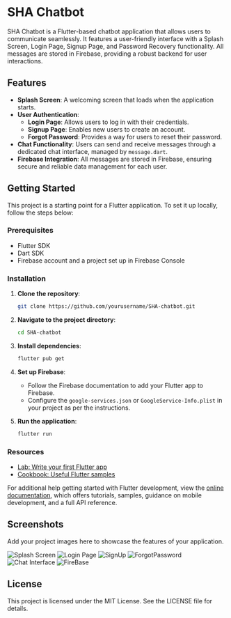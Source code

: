 # SHA Chatbot

SHA Chatbot is a Flutter-based chatbot application that allows users to communicate seamlessly. It features a user-friendly interface with a Splash Screen, Login Page, Signup Page, and Password Recovery functionality. All messages are stored in Firebase, providing a robust backend for user interactions.

## Features

- **Splash Screen**: A welcoming screen that loads when the application starts.
- **User Authentication**:
    - **Login Page**: Allows users to log in with their credentials.
    - **Signup Page**: Enables new users to create an account.
    - **Forgot Password**: Provides a way for users to reset their password.
- **Chat Functionality**: Users can send and receive messages through a dedicated chat interface, managed by `message.dart`.
- **Firebase Integration**: All messages are stored in Firebase, ensuring secure and reliable data management for each user.

## Getting Started

This project is a starting point for a Flutter application. To set it up locally, follow the steps below:

### Prerequisites

- Flutter SDK
- Dart SDK
- Firebase account and a project set up in Firebase Console

### Installation

1. **Clone the repository**:

   ```bash
   git clone https://github.com/yourusername/SHA-chatbot.git
   ```

2. **Navigate to the project directory**:

   ```bash
   cd SHA-chatbot
   ```

3. **Install dependencies**:

   ```bash
   flutter pub get
   ```

4. **Set up Firebase**:
    - Follow the Firebase documentation to add your Flutter app to Firebase.
    - Configure the `google-services.json` or `GoogleService-Info.plist` in your project as per the instructions.

5. **Run the application**:

   ```bash
   flutter run
   ```

### Resources

- [Lab: Write your first Flutter app](https://docs.flutter.dev/get-started/codelab)
- [Cookbook: Useful Flutter samples](https://docs.flutter.dev/cookbook)

For additional help getting started with Flutter development, view the [online documentation](https://docs.flutter.dev/), which offers tutorials, samples, guidance on mobile development, and a full API reference.

## Screenshots

Add your project images here to showcase the features of your application.

![Splash Screen](appimg/SplashScreen.png)
![Login Page](appimg/Login.png)
![SignUp](appimg/SignUp.png)
![ForgotPassword](appimg/ForgetPassword.png)
![Chat Interface](appimg/chat_interface.png)
![FireBase](appimg/firebase.png)

## License

This project is licensed under the MIT License. See the LICENSE file for details.
